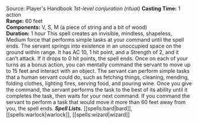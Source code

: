 Source: Player's Handbook
*1st-level conjuration (ritual)*
**Casting Time:** 1 action  
**Range:** 60 feet  
**Components:** V, S, M (a piece of string and a bit of wood)  
**Duration:** 1 hour
This spell creates an invisible, mindless, shapeless, Medium force that performs simple tasks at your command until the spell ends. The servant springs into existence in an unoccupied space on the ground within range. It has AC 10, 1 hit point, and a Strength of 2, and it can’t attack. If it drops to 0 hit points, the spell ends.
Once on each of your turns as a bonus action, you can mentally command the servant to move up to 15 feet and interact with an object. The servant can perform simple tasks that a human servant could do, such as fetching things, cleaning, mending, folding clothes, lighting fires, serving food, and pouring wine. Once you give the command, the servant performs the task to the best of its ability until it completes the task, then waits for your next command.
If you command the servant to perform a task that would move it more than 60 feet away from you, the spell ends.
***Spell Lists.*** [[spells:bard|bard]], [[spells:warlock|warlock]], [[spells:wizard|wizard]]